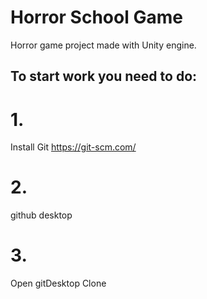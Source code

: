 # Horror School Game
Horror game project made with Unity engine.

## To start work you need to do:
# 1. 
Install Git
https://git-scm.com/
# 2.
github desktop
# 3.
Open gitDesktop
Clone
